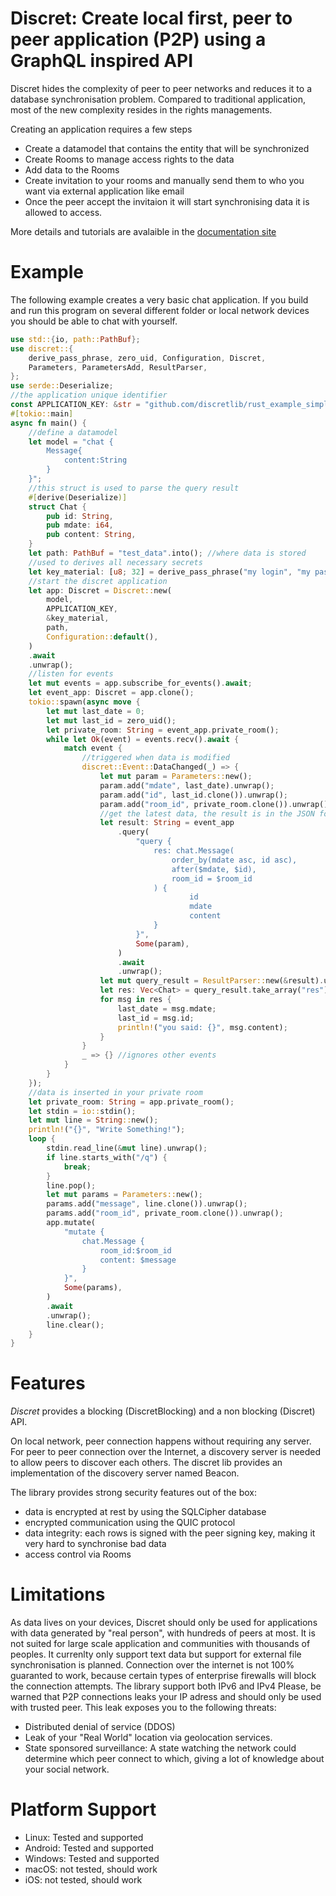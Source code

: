 # Discret: Create local first, peer to peer application (P2P) using a GraphQL inspired API

Discret hides the complexity of peer to peer networks and reduces it to a database synchronisation problem.
Compared to traditional application, most of the new complexity resides in the rights managements.

Creating an application requires a few steps
- Create a datamodel that contains the entity that will be synchronized
- Create Rooms to manage access rights to the data
- Add data to the Rooms
- Create invitation to your rooms and manually send them to who you want via external application like email
- Once the peer accept the invitaion it will start synchronising data it is allowed to access.

More details and tutorials are avalaible in the [documentation site](https://discretlib.github.io/doc/)

# Example
The following example creates a very basic chat application. If you build and run this program on several different folder or local network devices
you should be able to chat with yourself.

```rust
use std::{io, path::PathBuf};
use discret::{
    derive_pass_phrase, zero_uid, Configuration, Discret,
    Parameters, ParametersAdd, ResultParser,
};
use serde::Deserialize;
//the application unique identifier
const APPLICATION_KEY: &str = "github.com/discretlib/rust_example_simple_chat";
#[tokio::main]
async fn main() {
    //define a datamodel
    let model = "chat {
        Message{
            content:String
        }
    }";
    //this struct is used to parse the query result
    #[derive(Deserialize)]
    struct Chat {
        pub id: String,
        pub mdate: i64,
        pub content: String,
    }
    let path: PathBuf = "test_data".into(); //where data is stored
    //used to derives all necessary secrets
    let key_material: [u8; 32] = derive_pass_phrase("my login", "my password");
    //start the discret application
    let app: Discret = Discret::new(
        model,
        APPLICATION_KEY,
        &key_material,
        path,
        Configuration::default(),
    )
    .await
    .unwrap();
    //listen for events
    let mut events = app.subscribe_for_events().await;
    let event_app: Discret = app.clone();
    tokio::spawn(async move {
        let mut last_date = 0;
        let mut last_id = zero_uid();
        let private_room: String = event_app.private_room();
        while let Ok(event) = events.recv().await {
            match event {
                //triggered when data is modified
                discret::Event::DataChanged(_) => {
                    let mut param = Parameters::new();
                    param.add("mdate", last_date).unwrap();
                    param.add("id", last_id.clone()).unwrap();
                    param.add("room_id", private_room.clone()).unwrap();
                    //get the latest data, the result is in the JSON format
                    let result: String = event_app
                        .query(
                            "query {
                                res: chat.Message(
                                    order_by(mdate asc, id asc),
                                    after($mdate, $id),
                                    room_id = $room_id
                                ) {
                                        id
                                        mdate
                                        content
                                }
                            }",
                            Some(param),
                        )
                        .await
                        .unwrap();
                    let mut query_result = ResultParser::new(&result).unwrap();
                    let res: Vec<Chat> = query_result.take_array("res").unwrap();
                    for msg in res {
                        last_date = msg.mdate;
                        last_id = msg.id;
                        println!("you said: {}", msg.content);
                    }
                }
                _ => {} //ignores other events
            }
        }
    });
    //data is inserted in your private room
    let private_room: String = app.private_room();
    let stdin = io::stdin();
    let mut line = String::new();
    println!("{}", "Write Something!");
    loop {
        stdin.read_line(&mut line).unwrap();
        if line.starts_with("/q") {
            break;
        }
        line.pop();
        let mut params = Parameters::new();
        params.add("message", line.clone()).unwrap();
        params.add("room_id", private_room.clone()).unwrap();
        app.mutate(
            "mutate {
                chat.Message {
                    room_id:$room_id
                    content: $message
                }
            }",
            Some(params),
        )
        .await
        .unwrap();
        line.clear();
    }
}
```
# Features
*Discret* provides a blocking (DiscretBlocking) and a non blocking (Discret) API.  

On local network, peer connection happens without requiring any server.
For peer to peer connection over the Internet, a discovery server is needed to allow peers to discover each others.
The discret lib provides an implementation of the discovery server named Beacon.

The library provides strong security features out of the box:
- data is encrypted at rest by using the SQLCipher database
- encrypted communication using the QUIC protocol
- data integrity: each rows is signed with the peer signing key, making it very hard to synchronise bad data
- access control via Rooms

# Limitations
As data lives on your devices, Discret should only be used for applications with data generated by "real person", with hundreds of peers at most.
It is not suited for large scale application and communities with thousands of peoples.
It currenlty only support text data but support for external file synchronisation is planned.
Connection over the internet is not 100% guaranted to work, because certain types of enterprise firewalls will block the connection attempts.
The library support both IPv6 and IPv4
Please, be warned that P2P connections leaks your IP adress and should only be used with trusted peer.
This leak exposes you to the following threats:
- Distributed denial of service (DDOS)
- Leak of your "Real World" location via geolocation services.
- State sponsored surveillance: A state watching the network could determine which peer connect to which, giving a lot of knowledge about your social network.
  
# Platform Support
- Linux: Tested and supported
- Android: Tested and supported
- Windows: Tested and supported
- macOS: not tested, should work
- iOS: not tested, should work

